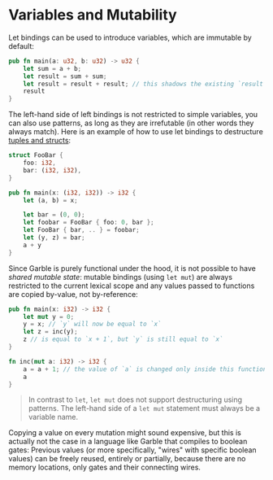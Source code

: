 # Variables and Mutability

Let bindings can be used to introduce variables, which are immutable by default:

```rust
pub fn main(a: u32, b: u32) -> u32 {
    let sum = a + b;
    let result = sum + sum;
    let result = result + result; // this shadows the existing `result` binding
    result
}
```

The left-hand side of left bindings is not restricted to simple variables, you can also use patterns, as long as they are irrefutable (in other words they always match). Here is an example of how to use let bindings to destructure [tuples and structs](./data_types.md):

```rust
struct FooBar {
    foo: i32,
    bar: (i32, i32),
}

pub fn main(x: (i32, i32)) -> i32 {
    let (a, b) = x;

    let bar = (0, 0);
    let foobar = FooBar { foo: 0, bar };
    let FooBar { bar, .. } = foobar;
    let (y, z) = bar;
    a + y
}
```

Since Garble is purely functional under the hood, it is not possible to have _shared mutable state_: mutable bindings (using `let mut`) are always restricted to the current lexical scope and any values passed to functions are copied by-value, not by-reference:

```rust
pub fn main(x: i32) -> i32 {
    let mut y = 0;
    y = x; // `y` will now be equal to `x`
    let z = inc(y);
    z // is equal to `x + 1`, but `y` is still equal to `x`
}

fn inc(mut a: i32) -> i32 {
    a = a + 1; // the value of `a` is changed only inside this function's scope
    a
}
```

> In contrast to `let`, `let mut` does not support destructuring using patterns. The left-hand side of a `let mut` statement must always be a variable name.

Copying a value on every mutation might sound expensive, but this is actually not the case in a language like Garble that compiles to boolean gates: Previous values (or more specifically, "wires" with specific boolean values) can be freely reused, entirely or partially, because there are no memory locations, only gates and their connecting wires.
